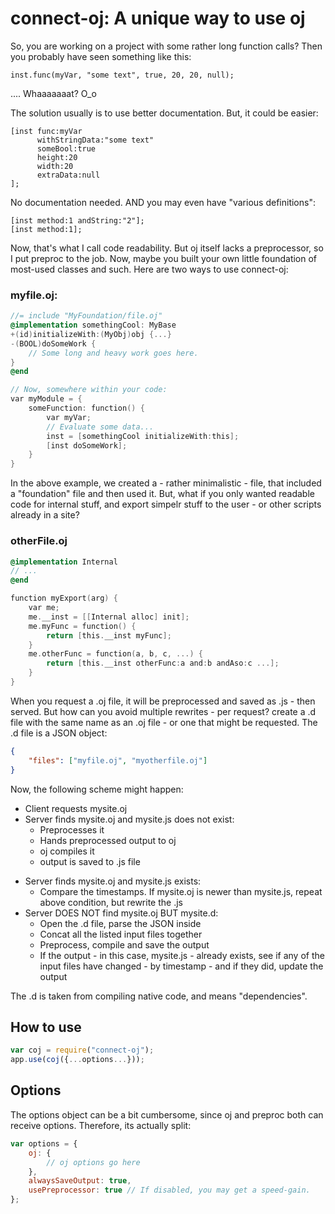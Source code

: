 # connect-oj: A unique way to use oj

So, you are working on a project with some rather long function calls? Then you probably have seen something like this:

    inst.func(myVar, "some text", true, 20, 20, null);

.... Whaaaaaaat? O_o

The solution usually is to use better documentation. But, it could be easier:

    [inst func:myVar
          withStringData:"some text"
          someBool:true
          height:20
          width:20
          extraData:null
    ];

No documentation needed. AND you may even have "various definitions":

    [inst method:1 andString:"2"];
    [inst method:1];

Now, that's what I call code readability. But oj itself lacks a preprocessor, so I put preproc to the job. Now, maybe you built your own little foundation of most-used classes and such. Here are two ways to use connect-oj:

### myfile.oj:
```objective-c
//= include "MyFoundation/file.oj"
@implementation somethingCool: MyBase
+(id)initializeWith:(MyObj)obj {...}
-(BOOL)doSomeWork {
    // Some long and heavy work goes here.
}
@end

// Now, somewhere within your code:
var myModule = {
    someFunction: function() {
        var myVar;
        // Evaluate some data...
        inst = [somethingCool initializeWith:this];
        [inst doSomeWork];
    }
}
```

In the above example, we created a - rather minimalistic - file, that included a "foundation" file and then used it. But, what if you only wanted readable code  for internal stuff, and export simpelr stuff to the user - or other scripts already in a site?

### otherFile.oj
```objective-c
@implementation Internal
// ...
@end

function myExport(arg) {
    var me;
    me.__inst = [[Internal alloc] init];
    me.myFunc = function() {
        return [this.__inst myFunc];
    }
    me.otherFunc = function(a, b, c, ...) {
        return [this.__inst otherFunc:a and:b andAso:c ...];
    }
}
```

When you request a .oj file, it will be preprocessed and saved as .js - then served. But how can you avoid multiple rewrites - per request? create a .d file with the same name as an .oj file - or one that might be requested. The .d file is a JSON object:

```json
{
    "files": ["myfile.oj", "myotherfile.oj"]
}
```

Now, the following scheme might happen:

- Client requests mysite.oj
- Server finds mysite.oj and mysite.js does not exist:
    * Preprocesses it
    * Hands preprocessed output to oj
    * oj compiles it
    * output is saved to .js file
* Server finds mysite.oj and mysite.js exists:
    * Compare the timestamps. If mysite.oj is newer than mysite.js, repeat above condition, but rewrite the .js
* Server DOES NOT find mysite.oj BUT mysite.d:
    * Open the .d file, parse the JSON inside
    * Concat all the listed input files together
    * Preprocess, compile and save the output
    * If the output - in this case, mysite.js - already exists, see if any of the input files have changed - by timestamp - and if they did, update the output


The .d is taken from compiling native code, and means "dependencies".

## How to use
```javascript
var coj = require("connect-oj");
app.use(coj({...options...}));
```

## Options
The options object can be a bit cumbersome, since oj and preproc both can receive options. Therefore, its actually split:

```JavaScript
var options = {
    oj: {
        // oj options go here
    },
    alwaysSaveOutput: true,
    usePreprocessor: true // If disabled, you may get a speed-gain.
};
```
